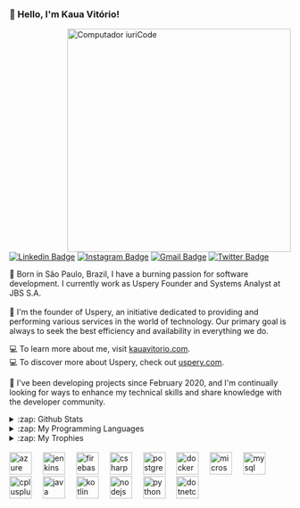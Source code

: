 ### 👋 Hello, I'm Kaua Vitório!
<img src="https://raw.githubusercontent.com/MicaelliMedeiros/micaellimedeiros/master/image/computer-illustration.png" min-width="400px" max-width="400px" width="400px" align="right" alt="Computador iuriCode">

[![Linkedin Badge](https://img.shields.io/badge/-LinkedIn-blue?style=flat-square&logo=Linkedin&logoColor=white&link=https://www.linkedin.com/in/kaua-vitorio-42024b1a3)](https://www.linkedin.com/in/kauavitorio/)
[![Instagram Badge](https://img.shields.io/badge/-Instagram-purple?style=flat-square&logo=Instagram&logoColor=white&link=https://www.instagram.com/ka_vitorio/)](https://www.instagram.com/ka_vitorio/)
[![Gmail Badge](https://img.shields.io/badge/-Gmail-c14438?style=flat-square&logo=Gmail&logoColor=white&link=mailto:kaua.lima@uspery.com)](mailto:kaua.lima@uspery.com)
[![Twitter Badge](https://img.shields.io/badge/-Twitter-1DA1F2?style=flat-square&logo=twitter&logoColor=white&link=https://twitter.com/kauavitorioofc)](https://twitter.com/ka_vitorio)

🌄 Born in São Paulo, Brazil, I have a burning passion for software development. I currently work as Uspery Founder and Systems Analyst at JBS S.A.
<br/><br/>
🚀 I'm the founder of Uspery, an initiative dedicated to providing and performing various services in the world of technology. Our primary goal is always to seek the best efficiency and availability in everything we do.

💻 To learn more about me, visit [kauavitorio.com](https://kauavitorio.com).
<br/>💻 To discover more about Uspery, check out [uspery.com](https://uspery.com).

📅 I've been developing projects since February 2020, and I'm continually looking for ways to enhance my technical skills and share knowledge with the developer community.
<br/>
<details>
  <summary>:zap: Github Stats</summary>
  <img src="https://github-readme-stats.vercel.app/api?username=kauavitorio&hide_title=true&hide_rank=false&show_icons=true&include_all_commits=true&count_private=true&disable_animations=false&theme=dracula&locale=en&hide_border=false&order=1" height="150" alt="Kaua's stats graph"  />
</details>
<details> 
  <summary>:zap: My Programming Languages</summary>
  <img height="180em" src="https://github-readme-stats.vercel.app/api/top-langs/?username=Kauavitorio&layout=compact&langs_count=8&theme=dracula"/>
</details>
<details> 
  <summary>:zap: My Trophies</summary>
  <img src="https://github-profile-trophy.vercel.app?username=kauavitorio&theme=dracula&column=-1&row=1&margin-w=8&margin-h=8&no-bg=false&no-frame=false&order=4" height="150" alt="Kaua's trophy graph"  />
</details>

<br/>

<div align="left">
  <img src="https://cdn.simpleicons.org/microsoftazure/0078D4" height="40" alt="azure logo"  />
  <img width="12" />
  <img src="https://skillicons.dev/icons?i=jenkins" height="40" alt="jenkins logo"  />
  <img width="12" />
  <img src="https://cdn.jsdelivr.net/gh/devicons/devicon/icons/firebase/firebase-plain.svg" height="40" alt="firebase logo"  />
  <img width="12" />
  <img src="https://cdn.jsdelivr.net/gh/devicons/devicon/icons/csharp/csharp-original.svg" height="40" alt="csharp logo"  />
  <img width="12" />
  <img src="https://cdn.simpleicons.org/postgresql/4169E1" height="40" alt="postgresql logo"  />
  <img width="12" />
  <img src="https://cdn.simpleicons.org/docker/2496ED" height="40" alt="docker logo"  />
  <img width="12" />
  <img src="https://storage.googleapis.com/strapi-linea-storage.appspot.com/Image/Integrations_logo_MS_SQL_d095e2a475/Integrations_logo_MS_SQL_d095e2a475.svg" height="40" alt="microsoftsqlserver logo"  />
  <img width="12" />
  <img src="https://cdn.simpleicons.org/mysql/4479A1" height="40" alt="mysql logo"  />
  <img width="12" />
  <img src="https://cdn.simpleicons.org/c++/00599C" height="40" alt="cplusplus logo"  />
  <img width="12" />
  <img src="https://cdn.jsdelivr.net/gh/devicons/devicon/icons/java/java-original.svg" height="40" alt="java logo"  />
  <img width="12" />
  <img src="https://cdn.jsdelivr.net/gh/devicons/devicon/icons/kotlin/kotlin-original.svg" height="40" alt="kotlin logo"  />
  <img width="12" />
  <img src="https://cdn.simpleicons.org/nodedotjs/339933" height="40" alt="nodejs logo"  />
  <img width="12" />
  <img src="https://cdn.jsdelivr.net/gh/devicons/devicon/icons/python/python-original.svg" height="40" alt="python logo"  />
  <img width="12" />
  <img src="https://cdn.jsdelivr.net/gh/devicons/devicon/icons/dotnetcore/dotnetcore-original.svg" height="40" alt="dotnetcore logo"  />
</div>

